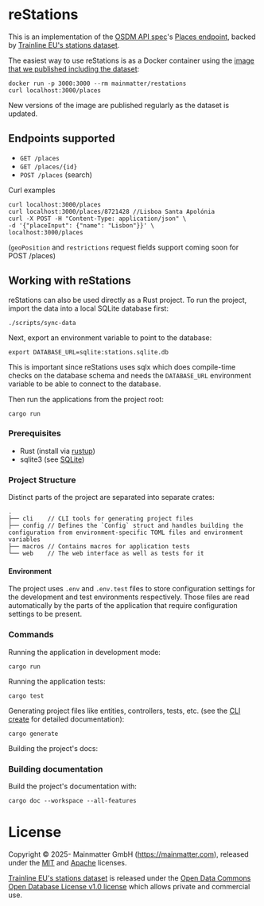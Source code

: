 # reStations

This is an implementation of the [OSDM API spec](https://osdm.io)'s [Places endpoint](https://redocly.github.io/redoc/?url=https://raw.githubusercontent.com/UnionInternationalCheminsdeFer/OSDM/master/specification/v3.3/OSDM-online-api-v3.3.0.yml&nocors#tag/Places), backed by [Trainline EU's stations dataset](https://github.com/trainline-eu/stations).

The easiest way to use reStations is as a Docker container using the [image that we published including the dataset](https://hub.docker.com/r/mainmatter/restations):

```
docker run -p 3000:3000 --rm mainmatter/restations
curl localhost:3000/places
```

New versions of the image are published regularly as the dataset is updated.

## Endpoints supported

* `GET /places`
* `GET /places/{id}`
* `POST /places` (search)

Curl examples

```
curl localhost:3000/places
curl localhost:3000/places/8721428 //Lisboa Santa Apolónia
curl -X POST -H "Content-Type: application/json" \
-d '{"placeInput": {"name": "Lisbon"}}' \
localhost:3000/places
```

(`geoPosition` and `restrictions` request fields support coming soon for POST /places)

## Working with reStations

reStations can also be used directly as a Rust project. To run the project, import the data into a local SQLite database first:

```
./scripts/sync-data
```

Next, export an environment variable to point to the database:

```
export DATABASE_URL=sqlite:stations.sqlite.db
```

This is important since reStations uses sqlx which does compile-time checks on the database schema and needs the `DATABASE_URL` environment variable to be able to connect to the database.

Then run the applications from the project root:

```
cargo run
```

### Prerequisites

* Rust (install via [rustup](https://rustup.rs))
* sqlite3 (see [SQLite](https://www.sqlite.org))

### Project Structure

Distinct parts of the project are separated into separate crates:

```
.
├── cli    // CLI tools for generating project files
├── config // Defines the `Config` struct and handles building the configuration from environment-specific TOML files and environment variables
├── macros // Contains macros for application tests
└── web    // The web interface as well as tests for it
```

#### Environment

The project uses `.env` and `.env.test` files to store configuration settings for the development and test environments respectively. Those files are read automatically by the parts of the application that require configuration settings to be present.

### Commands

Running the application in development mode:

```
cargo run
```

Running the application tests:

```
cargo test
```

Generating project files like entities, controllers, tests, etc. (see the [CLI create](./cli/README.md) for detailed documentation):

```
cargo generate
```

Building the project's docs:

### Building documentation

Build the project's documentation with:

```
cargo doc --workspace --all-features
```

# License

Copyright © 2025- Mainmatter GmbH (https://mainmatter.com), released under the
[MIT](./LICENSE-MIT) and [Apache](./LICENSE-APACHE) licenses.

[Trainline EU's stations dataset](https://github.com/trainline-eu/stations) is released under the [Open Data Commons Open Database License v1.0 license](https://github.com/trainline-eu/stations/blob/master/LICENCE.txt) which allows private and commercial use.
